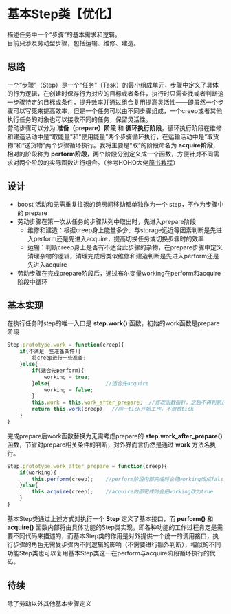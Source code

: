 # 基本Step类【优化】
描述任务中一个“步骤”的基本需求和逻辑。  
目前只涉及劳动型步骤，包括运输、维修、建造。
## 思路
一个“步骤”（Step）是一个“任务”（Task）的最小组成单元，步骤中定义了具体的行为逻辑，在创建时保存行为对应的目标或者条件，执行时只需查找或者判断这一步骤特定的目标或条件，提升效率并通过组合复用提高灵活性——即虽然一个步骤可以写死来提高效率，但是一个任务可以由不同步骤组成，一个creep或者其他执行任务的对象也可以接收不同的任务，保留灵活性。  
劳动步骤可以分为 **准备（prepare）阶段** 和 **循环执行阶段**，循环执行阶段在维修和建造活动中是“取能量”和“使用能量”两个步骤循环执行，在运输活动中是“取货物”和“送货物”两个步骤循环执行。我将主要是“取”的阶段命名为 **acquire阶段**，相对的阶段称为 **perform阶段**，两个阶段分别定义成一个函数，方便针对不同需求对两个阶段的实际函数进行组合。（参考HOHO大佬[简书教程](https://www.jianshu.com/p/f61aa132d1ca)）
## 设计
* boost 活动和无需重复往返的跨房间移动都单独作为一个 step，不作为步骤中的 prepare
* 劳动步骤在第一次从任务的步骤队列中取出时，先进入prepare阶段  
    * 维修和建造：根据creep身上能量多少、与storage远近等因素判断是先进入perform还是先进入acquire，提高切换任务或切换步骤时的效率  
    * 运输：判断creep身上是否有不适合此步骤的杂物，在prepare步骤中定义清理杂物的逻辑，清理完成后类似维修和建造判断是先进入perform还是先进入acquire
* 劳动步骤在完成prepare阶段后，通过布尔变量working在perform和acquire阶段中循环
## 基本实现
在执行任务时step的唯一入口是 **step.work()** 函数，初始的work函数是prepare阶段
```js
Step.prototype.work = function(creep){
    if(不满足一些准备条件){
        将creep进行一些准备;
    }else{
        if(适合先perform){
            working = true;
        }else{                  //适合先acquire
            working = false;
        }
        this.work = this.work_after_prepare;  //修改函数指针，之后不再判断是否满足准备条件
        return this.work(creep);  //同一tick开始工作，不浪费tick
    }
}
```
完成prepare后work函数替换为无需考虑prepare的 **step.work_after_prepare()** 函数，节省对prepare相关条件的判断，对外界而言仍然是通过 **work** 方法名执行。
```js
Step.prototype.work_after_prepare = function(creep){
    if(working){
        this.perform(creep);    //perform阶段内部完成时会把working改成false
    }else{
        this.acquire(creep);    //acquire内部完成时会把working改为true
    }
}
```
基本Step类通过上述方式对执行一个 **Step** 定义了基本接口，而 **perform()** 和 **acquire()** 函数内部将由具体功能的Step类实现。即各种功能的工作过程肯定是需要不同代码来描述的，而基本Step类的作用是对外提供一个统一的调用接口，执行步骤的角色无需受步骤内不同逻辑的影响（不需要进行额外判断），相似的不同功能Step类也可以复用基本Step类这一在perform与acquire阶段循环执行的代码。
## 待续
除了劳动以外其他基本步骤定义